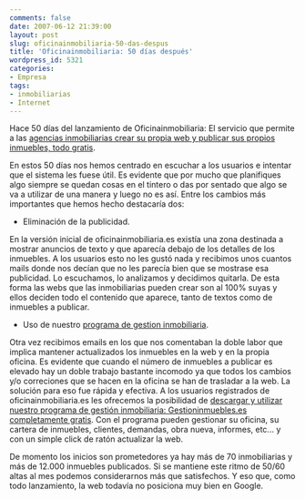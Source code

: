 ```yaml
---
comments: false
date: 2007-06-12 21:39:00
layout: post
slug: oficinainmobiliaria-50-das-despus
title: 'Oficinainmobiliaria: 50 días después'
wordpress_id: 5321
categories:
- Empresa
tags:
- inmobiliarias
- Internet
---
```


Hace 50 días del lanzamiento de Oficinainmobiliaria: El servicio que permite a las [agencias inmobiliarias crear su propia web y publicar sus propios inmuebles, todo gratis](http://www.oficinainmobiliaria.es).





En estos 50 días nos hemos centrado en escuchar a los usuarios e intentar que el sistema les fuese útil.  Es evidente que por mucho que planifiques algo siempre se quedan cosas en el tintero o das por sentado que algo se va a utilizar de una manera y luego no es así.  Entre los cambios más importantes que hemos hecho destacaría dos:






  * Eliminación de la publicidad.

En la versión inicial de oficinainmobiliaria.es existía una zona destinada a mostrar anuncios de texto y que aparecía debajo de los detalles de los inmuebles.  A los usuarios esto no les gustó nada y recibimos unos cuantos mails donde nos decían que no les parecía bien que se mostrase esa publicidad.  Lo escuchamos, lo analizamos y decidimos quitarla.  De esta forma las webs que las inmobiliarias pueden crear son al 100% suyas y ellos deciden todo el contenido que aparece, tanto de textos como de inmuebles a publicar.



  * Uso de nuestro [programa de gestion inmobiliaria](http://www.gestioninmuebles.es).

Otra vez recibimos emails en los que nos comentaban la doble labor que implica mantener actualizados los inmuebles en la web y en la propia oficina.  Es evidente que cuando el número de inmuebles a publicar es elevado hay un doble trabajo bastante incomodo ya que todos los cambios y/o correciones que se hacen en la oficina se han de trasladar a la web.  La solución para eso fue rápida y efectiva.  A los usuarios registrados de oficinainmobiliaria.es les ofrecemos la posibilidad de [descargar y utilizar nuestro programa de gestión inmobiliaria: Gestioninmuebles.es completamente gratis](http://www.oficinainmobiliaria.es/index.php).  Con el programa pueden gestionar su oficina, su cartera de inmuebles, clientes, demandas, obra nueva, informes, etc... y con un simple click de ratón actualizar la web.







De momento los inicios son prometedores ya hay más de 70 inmobiliarias y más de 12.000 inmuebles publicados.   Si se mantiene este ritmo de 50/60 altas al mes podemos considerarnos más que satisfechos.  Y eso que, como todo lanzamiento, la web todavía no posiciona muy bien en Google.
